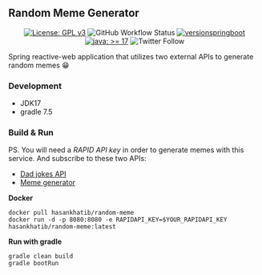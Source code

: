 ## Random Meme Generator

<div align="center">

[![License: GPL v3](https://img.shields.io/badge/License-GPLv3-blue.svg)](https://www.gnu.org/licenses/gpl-3.0)
![GitHub Workflow Status](https://img.shields.io/github/workflow/status/hasankhatib/random-meme/CI%20-%20Build%20&%20Dockerize)
[![versionspringboot](https://img.shields.io/badge/dynamic/xml?color=brightgreen&url=https://raw.githubusercontent.com/bhuism/badge/master/pom.xml&query=%2F%2A%5Blocal-name%28%29%3D%27project%27%5D%2F%2A%5Blocal-name%28%29%3D%27parent%27%5D%2F%2A%5Blocal-name%28%29%3D%27version%27%5D&label=springboot)](https://github.com/spring-projects/spring-boot)
[![java: &gt;= 17](https://oss.aoapps.com/ao-badges/java-17.svg)](https://openjdk.org/projects/jdk/17/)
![Twitter Follow](https://img.shields.io/twitter/follow/hasankhatib?style=social)
</div>

Spring reactive-web application that utilizes two external APIs to generate random memes :grin:

### Development
- JDK17
- gradle 7.5

### Build & Run

PS. You will need a _RAPID API key_ in order to generate memes with this service. And subscribe to these two APIs:
- [Dad jokes API](https://rapidapi.com/KegenGuyll/api/dad-jokes)
- [Meme generator](https://rapidapi.com/meme-generator-api-meme-generator-api-default/api/meme-generator)

**Docker**
```shell
docker pull hasankhatib/random-meme
docker run -d -p 8080:8080 -e RAPIDAPI_KEY=$YOUR_RAPIDAPI_KEY hasankhatib/random-meme:latest
```

**Run with gradle**
```shell
gradle clean build
gradle bootRun
```

